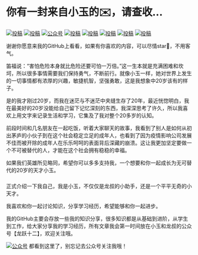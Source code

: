 # 你有一封来自小玉的✉️，请查收...

<p align="center">
  
  <a href="https://blog.csdn.net/qq_33828738"><img src="https://img.shields.io/badge/csdn-CSDN-red.svg" alt="投稿"></a>
  <a href="https://www.zhihu.com/people/feng-qing-92-30/posts"><img src="https://img.shields.io/badge/zhihu-知乎-informational" alt="投稿"></a>
  <a href="https://juejin.im/user/5e1b2199f265da3e097e8e60/posts0"><img src="https://img.shields.io/badge/juejin-掘金-blue.svg" alt="公众号"></a>
  <a href="https://segmentfault.com/u/xiaoyuqianduan/articles"><img src="https://img.shields.io/badge/cnblogs-思否-important.svg" alt="投稿"></a>
  <a href="https://www.jianshu.com/u/5e84fbbef7c5"><img src="https://img.shields.io/badge/oschina-简书-green" alt="投稿"></a>
   <a href="https://my.oschina.net/u/4503000?tab=newest&catalogId=0"><img src="https://img.shields.io/badge/oschina-开源中国-green" alt="投稿"></a>
  <a href="https://mp.toutiao.com/profile_v3/index"><img src="https://img.shields.io/badge/toutiao-头条号-9cf" alt="投稿"></a>
  <a href="https://baijiahao.baidu.com/builder/rc/home"><img src="https://img.shields.io/badge/toutiao-百家号-9cf" alt="投稿"></a>
</p>
谢谢你愿意来我的GitHub上看看，如果有你喜欢的内容，可以尽情star🌟，不用客气。

笛福说：“害怕危险本身就比危险还要可怕一万倍。”这一生本就是充满困难和坎坷，所以很多事情需要我们保持勇气，不断前行。就像小玉一样，她对世界上发生的一切事情都有浓厚的兴趣，敏捷机智，坚强勇敢，这是我想象中20岁该有的样子。

是的我才刚过20岁，而我在迷茫与不迷茫中夹缝生存了20年，最近恍惚明白，我在最美好的20岁没能给自己留下记忆深刻的东西，我深深思考了许久，所以我喜欢上用文字来记录生活和学习，它集及了我对整个20多岁的认知。

前段时间和几名朋友在一起吃饭，听着大家聊天的故事，我看到了别人是如何从初出茅庐的小伙子到在这个社会稳定立足的成年人，也看到了因为疫情影响公司发展不佳而被开除的成年人在乐乐呵呵的表面背后深藏的崩溃。这让我更加坚定要做一个不可被替代的人，才能在这个社会拥有稳稳的幸福。

如果我们英雄所见略同，希望你可以多多支持我，一个想要和你一起成长为无可替代的20岁的天才小玉。

### 

正式介绍一下我自己，我是小玉，不仅仅是龙叔的小助手，还是一个平平无奇的小天才。

我喜欢和你一起讨论知识，分享学习经历，希望能够和你一起进步。

我的GitHub主要会存放一些我的知识分享，很多知识都是从基础到进阶，从学生到工作，给大家分享我的学习经历，所有文章我会第一时间放在小玉和龙叔的公众号【龙跃十二】，欢迎关注哦。


<a href="#公众号"><img src="https://tva1.sinaimg.cn/large/00831rSTly1gdhzwc2vlnj30p00dw0tn.jpg" alt="公众号"></a>
都看到这里了，别忘记去公众号关注我哦！
